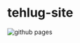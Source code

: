 # tehlug-site

![github pages](https://github.com/behdad222/tehlug-site/workflows/github%20pages/badge.svg)
